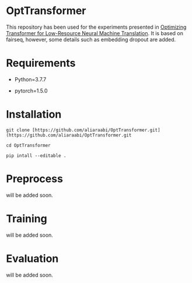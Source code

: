 # OptTransformer

This repository has been used for the experiments presented in [Optimizing Transformer for Low-Resource Neural Machine Translation](https://aclanthology.org/2020.coling-main.304/). It is based on fairseq, however, some details such as embedding dropout are added.

# Requirements
* Python=3.7.7

* pytorch=1.5.0

# Installation
`git clone [https://github.com/aliaraabi/OptTransformer.git](https://github.com/aliaraabi/OptTransformer.git`

`cd OptTransformer`

`pip intall --editable .`

# Preprocess
will be added soon.



# Training
will be added soon.



# Evaluation
will be added soon.
